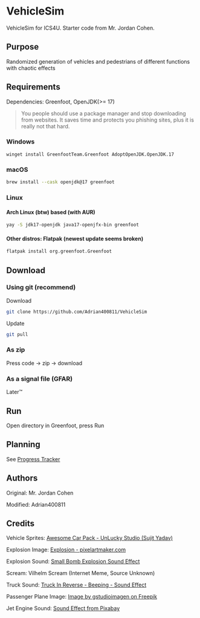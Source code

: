# VehicleSim
VehicleSim for ICS4U. Starter code from Mr. Jordan Cohen.

## Purpose
Randomized generation of vehicles and pedestrians of different functions with chaotic effects

## Requirements
Dependencies: Greenfoot, OpenJDK(>= 17)
> You people should use a package manager and stop downloading from websites. It saves time and protects you phishing sites, plus it is really not that hard.
### Windows
```pwsh
winget install GreenfootTeam.Greenfoot AdoptOpenJDK.OpenJDK.17
```
### macOS
```zsh
brew install --cask openjdk@17 greenfoot
```
### Linux
#### Arch Linux (btw) based (with AUR)
```bash
yay -S jdk17-openjdk java17-openjfx-bin greenfoot
```
#### Other distros: Flatpak (newest update seems broken)
```bash
flatpak install org.greenfoot.Greenfoot
```

## Download
### Using git (recommend)
Download
```sh
git clone https://github.com/Adrian400811/VehicleSim
```

Update
```sh
git pull
```

### As zip
Press code -> zip -> download

### As a signal file (GFAR)
Later™

## Run
Open directory in Greenfoot, press Run

## Planning
See [Progress Tracker](https://github.com/Adrian400811/VehicleSim/issues/1)

## Authors
Original: Mr. Jordan Cohen

Modified: Adrian400811

## Credits
Vehicle Sprites: [Awesome Car Pack - UnLucky Studio (Sujit Yadav)](https://unluckystudio.com/game-art-giveaway-7-top-down-vehicles-sprites-pack/)

Explosion Image: [Explosion - pixelartmaker.com](https://pixelartmaker.com/art/695c3a296d3fc8c)

Explosion Sound: [Small Bomb Explosion Sound Effect](https://youtu.be/9FMquJzgDGQ)

Scream: Vilhelm Scream (Internet Meme, Source Unknown)

Truck Sound: [Truck In Reverse - Beeping - Sound Effect](https://youtu.be/fRzYqsDSplg)

Passenger Plane Image: [Image by gstudioimagen on Freepik](https://www.freepik.com/free-vector/plane-flying-travel-machine_137585846.htm)

Jet Engine Sound: [Sound Effect from Pixabay](https://pixabay.com/?utm_source=link-attribution&utm_medium=referral&utm_campaign=music&utm_content=34032)
